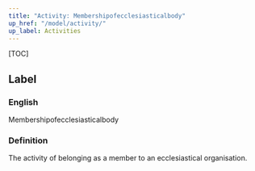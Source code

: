 ```yaml
---
title: "Activity: Membershipofecclesiasticalbody"
up_href: "/model/activity/"
up_label: Activities
---
```


[TOC]

## Label

### English
Membershipofecclesiasticalbody



### Definition 
The activity of belonging as a member to an ecclesiastical organisation.